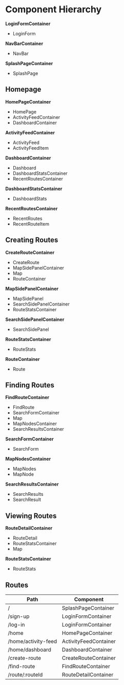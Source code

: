 # Component Hierarchy

**LoginFormContainer**
 + LoginForm

**NavBarContainer**
 + NavBar

**SplashPageContainer**
 + SplashPage

## Homepage

**HomePageContainer**
 + HomePage
  + ActivityFeedContainer
  + DashboardContainer

**ActivityFeedContainer**
 + ActivityFeed
  + ActivityFeedItem

**DashboardContainer**
 + Dashboard
  + DashboardStatsContainer
  + RecentRoutesContainer

**DashboardStatsContainer**
 + DashboardStats

**RecentRoutesContainer**
 + RecentRoutes
  + RecentRouteItem

## Creating Routes

**CreateRouteContainer**
 + CreateRoute
  + MapSidePanelContainer
  + Map
  + RouteContainer

**MapSidePanelContainer**
 + MapSidePanel
  + SearchSidePanelContainer
  + RouteStatsContainer

**SearchSidePanelContainer**
 + SearchSidePanel

**RouteStatsContainer**
 + RouteStats

**RouteContainer**
  + Route

## Finding Routes

**FindRouteContainer**
 + FindRoute
  + SearchFormContainer
  + Map
  + MapNodesContainer
  + SearchResultsContainer

**SearchFormContainer**
 + SearchForm

**MapNodesContainer**
 + MapNodes
  + MapNode

**SearchResultsContainer**
 + SearchResults
  + SearchResult

## Viewing Routes

**RouteDetailContainer**
 + RouteDetail
  + RouteStatsContainer
  + Map

**RouteStatsContainer**
 + RouteStats

## Routes

|Path   | Component   |
|-------|-------------|
| / | SplashPageContainer |
| /sign-up | LoginFormContainer |
| /log-in | LoginFormContainer |
| /home | HomePageContainer |
| /home/activity-feed | ActivityFeedContainer |
| /home/dashboard | DashboardContainer |
| /create-route | CreateRouteContainer |
| /find-route | FindRouteContainer |
| /route/:routeId | RouteDetailContainer |
